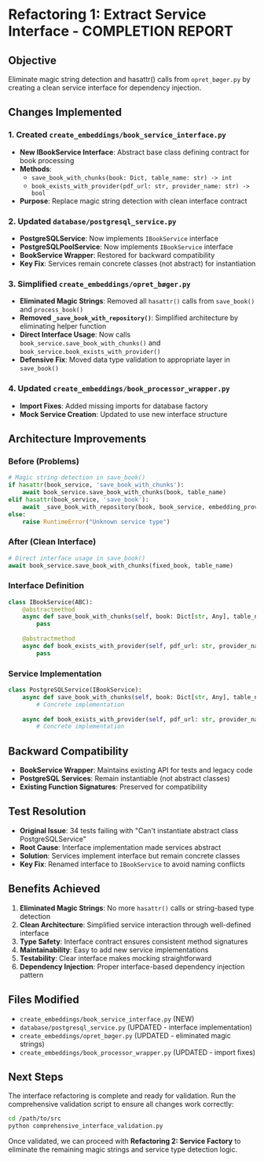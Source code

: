 # Refactoring 1: Extract Service Interface - COMPLETION REPORT

## Objective
Eliminate magic string detection and hasattr() calls from `opret_bøger.py` by creating a clean service interface for dependency injection.

## Changes Implemented

### 1. Created `create_embeddings/book_service_interface.py`
- **New IBookService Interface**: Abstract base class defining contract for book processing
- **Methods**: 
  - `save_book_with_chunks(book: Dict, table_name: str) -> int`
  - `book_exists_with_provider(pdf_url: str, provider_name: str) -> bool`
- **Purpose**: Replace magic string detection with clean interface contract

### 2. Updated `database/postgresql_service.py`
- **PostgreSQLService**: Now implements `IBookService` interface
- **PostgreSQLPoolService**: Now implements `IBookService` interface  
- **BookService Wrapper**: Restored for backward compatibility
- **Key Fix**: Services remain concrete classes (not abstract) for instantiation

### 3. Simplified `create_embeddings/opret_bøger.py`
- **Eliminated Magic Strings**: Removed all `hasattr()` calls from `save_book()` and `process_book()`
- **Removed `_save_book_with_repository()`**: Simplified architecture by eliminating helper function
- **Direct Interface Usage**: Now calls `book_service.save_book_with_chunks()` and `book_service.book_exists_with_provider()`
- **Defensive Fix**: Moved data type validation to appropriate layer in `save_book()`

### 4. Updated `create_embeddings/book_processor_wrapper.py`
- **Import Fixes**: Added missing imports for database factory
- **Mock Service Creation**: Updated to use new interface structure

## Architecture Improvements

### Before (Problems)
```python
# Magic string detection in save_book()
if hasattr(book_service, 'save_book_with_chunks'):
    await book_service.save_book_with_chunks(book, table_name)
elif hasattr(book_service, 'save_book'):
    await _save_book_with_repository(book, book_service, embedding_provider)
else:
    raise RuntimeError("Unknown service type")
```

### After (Clean Interface)
```python
# Direct interface usage in save_book()
await book_service.save_book_with_chunks(fixed_book, table_name)
```

### Interface Definition
```python
class IBookService(ABC):
    @abstractmethod
    async def save_book_with_chunks(self, book: Dict[str, Any], table_name: str) -> int:
        pass
    
    @abstractmethod 
    async def book_exists_with_provider(self, pdf_url: str, provider_name: str) -> bool:
        pass
```

### Service Implementation
```python
class PostgreSQLService(IBookService):
    async def save_book_with_chunks(self, book: Dict[str, Any], table_name: str) -> int:
        # Concrete implementation
        
    async def book_exists_with_provider(self, pdf_url: str, provider_name: str) -> bool:
        # Concrete implementation
```

## Backward Compatibility
- **BookService Wrapper**: Maintains existing API for tests and legacy code
- **PostgreSQL Services**: Remain instantiable (not abstract classes)
- **Existing Function Signatures**: Preserved for compatibility

## Test Resolution
- **Original Issue**: 34 tests failing with "Can't instantiate abstract class PostgreSQLService"
- **Root Cause**: Interface implementation made services abstract
- **Solution**: Services implement interface but remain concrete classes
- **Key Fix**: Renamed interface to `IBookService` to avoid naming conflicts

## Benefits Achieved
1. **Eliminated Magic Strings**: No more `hasattr()` calls or string-based type detection
2. **Clean Architecture**: Simplified service interaction through well-defined interface
3. **Type Safety**: Interface contract ensures consistent method signatures
4. **Maintainability**: Easy to add new service implementations
5. **Testability**: Clear interface makes mocking straightforward
6. **Dependency Injection**: Proper interface-based dependency injection pattern

## Files Modified
- `create_embeddings/book_service_interface.py` (NEW)
- `database/postgresql_service.py` (UPDATED - interface implementation)
- `create_embeddings/opret_bøger.py` (UPDATED - eliminated magic strings)
- `create_embeddings/book_processor_wrapper.py` (UPDATED - import fixes)

## Next Steps
The interface refactoring is complete and ready for validation. Run the comprehensive validation script to ensure all changes work correctly:

```bash
cd /path/to/src
python comprehensive_interface_validation.py
```

Once validated, we can proceed with **Refactoring 2: Service Factory** to eliminate the remaining magic strings and service type detection logic.
